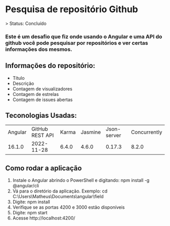 <h1> Pesquisa de repositório Github</h1>
> Status: Concluído

### Este é um desafio que fiz onde usando o Angular e uma API do github você pode pesquisar por repositórios e ver certas informações dos mesmos.

## Informações do repositório:

+ Título
+ Descrição
+ Contagem de visualizadores
+ Contagem de estrelas
+ Contagem de issues abertas

## Teconologias Usadas:
<table>
    <tr>
        <td> Angular </td>
        <td> GitHub REST API </td>
        <td> Karma </td>
        <td> Jasmine </td>
        <td> Json-server </td>
        <td> Concurrently </td>
    </tr>
    <tr>
        <td> 16.1.0 </td>
        <td> 2022-11-28 </td>
        <td> 6.4.0 </td>
        <td> 4.6.0 </td>
        <td> 0.17.3 </td>
        <td> 8.2.0 </td>
    </tr>
</table>

## Como rodar a aplicação

1. Instale o Angular abrindo o PowerShell e digitando: npm install -g @angular/cli
2. Vá para o diretório da aplicação. Exemplo: cd C:\Users\Matheus\Documents\angular\field
3. Digite: npm install
4. Verifique se as portas 4200 e 3000 estão disponíveis
5. Digite: npm start
6. Acesse http://localhost:4200/
